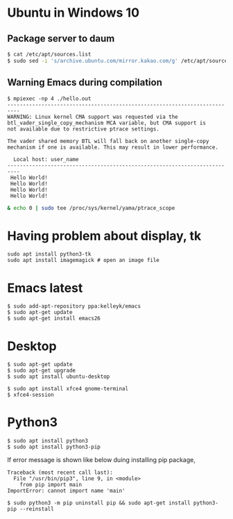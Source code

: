 # Ubuntu in Windows 10

## Package server to daum

```sh
$ cat /etc/apt/sources.list
$ sudo sed -i 's/archive.ubuntu.com/mirror.kakao.com/g' /etc/apt/sources.list
```

## Warning Emacs during compilation

```
$ mpiexec -np 4 ./hello.out
--------------------------------------------------------------------------
WARNING: Linux kernel CMA support was requested via the
btl_vader_single_copy_mechanism MCA variable, but CMA support is
not available due to restrictive ptrace settings.

The vader shared memory BTL will fall back on another single-copy
mechanism if one is available. This may result in lower performance.

  Local host: user_name
--------------------------------------------------------------------------
 Hello World!
 Hello World!
 Hello World!
 Hello World!
```


```sh
& echo 0 | sudo tee /proc/sys/kernel/yama/ptrace_scope
```

# Having problem about display, tk
```
sudo apt install python3-tk
sudo apt install imagemagick # open an image file
```

# Emacs latest
```
$ sudo add-apt-repository ppa:kelleyk/emacs
$ sudo apt-get update
$ sudo apt-get install emacs26
```

# Desktop
```
$ sudo apt-get update
$ sudo apt-get upgrade
$ sudo apt install ubuntu-desktop

$ sudo apt install xfce4 gnome-terminal
$ xfce4-session
```

# Python3
```
$ sudo apt install python3
$ sudo apt install python3-pip
```

If error message is shown like below duing installing pip package,
```
Traceback (most recent call last):
  File "/usr/bin/pip3", line 9, in <module>
    from pip import main
ImportError: cannot import name 'main'
```
```
$ sudo python3 -m pip uninstall pip && sudo apt-get install python3-pip --reinstall
```
